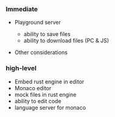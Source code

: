 
### Immediate

- Playground server
  - ability to save files
  - ability to download files (PC & JS)



- Other considerations


### high-level

- Embed rust engine in editor
- Monaco editor
- mock files in rust engine
- ability to edit code 
- language server for monaco
  